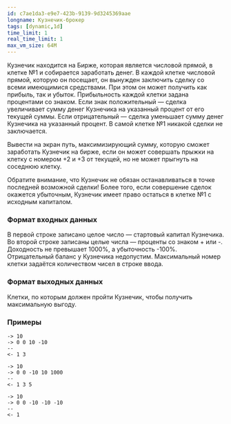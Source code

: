 ```yaml
---
id: c7ae1da3-e9e7-423b-9139-9d3245369aae
longname: Кузнечик-брокер
tags: [dynamic,1d]
time_limit: 1
real_time_limit: 1
max_vm_size: 64M
---
```


Кузнечик находится на Бирже, которая является числовой прямой, в клетке №1 и собирается заработать денег.
В каждой клетке числовой прямой, которую он посещает, он вынужден заключить сделку со всеми имеющимися средствами.
При этом он может получить как прибыль, так и убыток.
Прибыльность каждой клетки задана процентами со знаком. Если знак положительный — сделка увеличивает сумму денег
Кузнечика на указанный процент от его текущей суммы. Если отрицательный — сделка уменьшает сумму денег Кузнечика
на указанный процент. В самой клетке №1 никакой сделки не заключается.

Вывести на экран путь, максимизирующий сумму, которую сможет заработать Кузнечик на бирже, если он может совершать
прыжки на клетку с номером +2 и +3 от текущей, но не может прыгнуть на соседнюю клетку.

Обратите внимание, что Кузнечик не обязан останавливаться в точке последней возможной сделки!
Более того, если совершение сделок окажется убыточным, Кузнечик имеет право остаться в клетке №1 с исходным капиталом.

### Формат входных данных

В первой строке записано целое число — стартовый капитал Кузнечика. Во второй строке записаны целые числа —
проценты со знаком + или -. Доходность не превышает 1000%, а убыточность -100%. Отрицательный баланс у Кузнечика недопустим.
Максимальный номер клетки задаётся количеством чисел в строке ввода.

### Формат выходных данных

Клетки, по которым должен пройти Кузнечик, чтобы получить максимальную выгоду.

### Примеры

```
-> 10
-> 0 0 10 -10
--
<- 1 3
```

```
-> 10
-> 0 0 -10 10 1000
--
<- 1 3 5
```

```
-> 10
-> 0 0 -10 -10 -10 
--
<- 1
```
